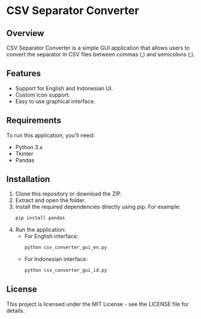 # CSV Separator Converter

## Overview
CSV Separator Converter is a simple GUI application that allows users to convert the separator in CSV files between commas (,) and semicolons (;).

## Features
- Support for English and Indonesian UI.
- Custom icon support.
- Easy to use graphical interface.

## Requirements
To run this application, you'll need:
- Python 3.x
- Tkinter
- Pandas

## Installation
1. Clone this repository or download the ZIP.
2. Extract and open the folder.
3. Install the required dependencies directly using pip. For example:
   ```bash
   pip install pandas
2. Run the application:
   - For English interface:
     ```bash
     python csv_converter_gui_en.py
     ```
   - For Indonesian interface:
     ```bash
     python csv_converter_gui_id.py
     ```

## License
This project is licensed under the MIT License - see the LICENSE file for details.
```
